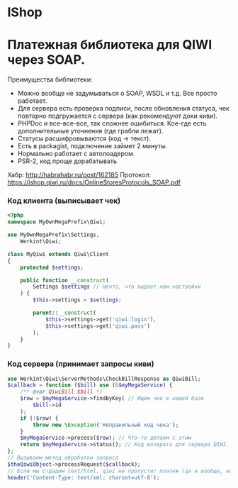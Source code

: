 IShop
========

# Платежная библиотека для QIWI через SOAP.

Преимущества библиотеки:
* Можно вообще не задумываться о SOAP, WSDL и т.д. Все просто работает.
* Для сервера есть проверка подписи, после обновления статуса, чек повторно подгружается с сервера (как рекомендуют доки киви).
* PHPDoc и все-все-все, так сложнее ошибиться. Кое-где есть дополнительные уточнения (где грабли лежат).
* Статусы расшифровываются (код -> текст).
* Есть в packagist, подключение займет 2 минуты.
* Нормально работает с автолоадером.
* PSR-2, код проще дорабатывать

Хабр: http://habrahabr.ru/post/162185
Протокол: https://ishop.qiwi.ru/docs/OnlineStoresProtocols_SOAP.pdf

### Код клиента (выписывает чек)

```php
<?php
namespace MyOwnMegaPrefix\Qiwi;

use MyOwnMegaPrefix\Settings,
    Werkint\Qiwi;

class MyQiwi extends Qiwi\Client
{
    protected $settings;

    public function __construct(
        Settings $settings // Нечто, что выдает нам настройки
    ) {
        $this->settings = $settings;

        parent::__construct(
            $this->settings->get('qiwi.login'),
            $this->settings->get('qiwi.pass')
        );
    }
}
```

### Код сервера (принимает запросы киви)

```php
use Werkint\Qiwi\ServerMethods\CheckBillResponse as QiwiBill;
$callback = function ($bill) use (&$myMegaService) {
    /** @var QiwiBill $bill */
    $row = $myMegaService->findByKey( // Ищем чек в нашей базе
        $bill->id
    );
    if (!$row) {
        throw new \Exception('Неправильный код чека');
    }
    $myMegaService->process($row); // Что-то делаем с этим
    return $myMegaService->status(); // Код возврата для сервера QIWI. 0 - все нормально
};
// Вызываем метод обработки запроса
$theQiwiObject->processRequest($callback);
// Если мы отдадим text/html, qiwi не пропустит платеж (да и вообще, надо протоколу следовать)
header('Content-Type: text/xml; charset=utf-8');
```